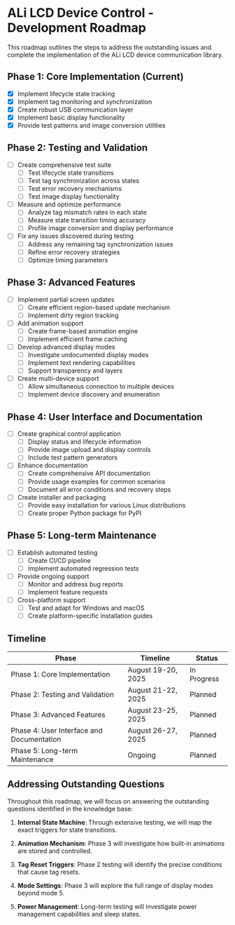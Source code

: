 # ALi LCD Device Control - Development Roadmap

This roadmap outlines the steps to address the outstanding issues and complete the implementation of the ALi LCD device communication library.

## Phase 1: Core Implementation (Current)

- [x] Implement lifecycle state tracking
- [x] Implement tag monitoring and synchronization
- [x] Create robust USB communication layer
- [x] Implement basic display functionality
- [x] Provide test patterns and image conversion utilities

## Phase 2: Testing and Validation

- [ ] Create comprehensive test suite
  - [ ] Test lifecycle state transitions
  - [ ] Test tag synchronization across states
  - [ ] Test error recovery mechanisms
  - [ ] Test image display functionality
  
- [ ] Measure and optimize performance
  - [ ] Analyze tag mismatch rates in each state
  - [ ] Measure state transition timing accuracy
  - [ ] Profile image conversion and display performance
  
- [ ] Fix any issues discovered during testing
  - [ ] Address any remaining tag synchronization issues
  - [ ] Refine error recovery strategies
  - [ ] Optimize timing parameters

## Phase 3: Advanced Features

- [ ] Implement partial screen updates
  - [ ] Create efficient region-based update mechanism
  - [ ] Implement dirty region tracking
  
- [ ] Add animation support
  - [ ] Create frame-based animation engine
  - [ ] Implement efficient frame caching
  
- [ ] Develop advanced display modes
  - [ ] Investigate undocumented display modes
  - [ ] Implement text rendering capabilities
  - [ ] Support transparency and layers
  
- [ ] Create multi-device support
  - [ ] Allow simultaneous connection to multiple devices
  - [ ] Implement device discovery and enumeration

## Phase 4: User Interface and Documentation

- [ ] Create graphical control application
  - [ ] Display status and lifecycle information
  - [ ] Provide image upload and display controls
  - [ ] Include test pattern generators
  
- [ ] Enhance documentation
  - [ ] Create comprehensive API documentation
  - [ ] Provide usage examples for common scenarios
  - [ ] Document all error conditions and recovery steps
  
- [ ] Create installer and packaging
  - [ ] Provide easy installation for various Linux distributions
  - [ ] Create proper Python package for PyPI

## Phase 5: Long-term Maintenance

- [ ] Establish automated testing
  - [ ] Create CI/CD pipeline
  - [ ] Implement automated regression tests
  
- [ ] Provide ongoing support
  - [ ] Monitor and address bug reports
  - [ ] Implement feature requests
  
- [ ] Cross-platform support
  - [ ] Test and adapt for Windows and macOS
  - [ ] Create platform-specific installation guides

## Timeline

| Phase | Timeline | Status |
|-------|----------|--------|
| Phase 1: Core Implementation | August 19-20, 2025 | In Progress |
| Phase 2: Testing and Validation | August 21-22, 2025 | Planned |
| Phase 3: Advanced Features | August 23-25, 2025 | Planned |
| Phase 4: User Interface and Documentation | August 26-27, 2025 | Planned |
| Phase 5: Long-term Maintenance | Ongoing | Planned |

## Addressing Outstanding Questions

Throughout this roadmap, we will focus on answering the outstanding questions identified in the knowledge base:

1. **Internal State Machine**: Through extensive testing, we will map the exact triggers for state transitions.

2. **Animation Mechanism**: Phase 3 will investigate how built-in animations are stored and controlled.

3. **Tag Reset Triggers**: Phase 2 testing will identify the precise conditions that cause tag resets.

4. **Mode Settings**: Phase 3 will explore the full range of display modes beyond mode 5.

5. **Power Management**: Long-term testing will investigate power management capabilities and sleep states.
